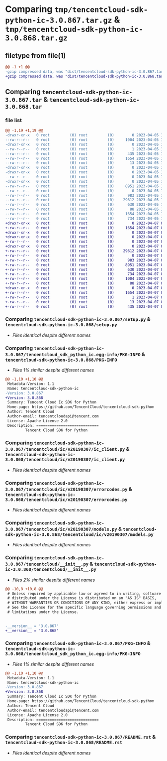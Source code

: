 # Comparing `tmp/tencentcloud-sdk-python-ic-3.0.867.tar.gz` & `tmp/tencentcloud-sdk-python-ic-3.0.868.tar.gz`

## filetype from file(1)

```diff
@@ -1 +1 @@
-gzip compressed data, was "dist/tencentcloud-sdk-python-ic-3.0.867.tar", last modified: Wed Apr  5 16:34:41 2023, max compression
+gzip compressed data, was "dist/tencentcloud-sdk-python-ic-3.0.868.tar", last modified: Fri Apr  7 00:40:31 2023, max compression
```

## Comparing `tencentcloud-sdk-python-ic-3.0.867.tar` & `tencentcloud-sdk-python-ic-3.0.868.tar`

### file list

```diff
@@ -1,19 +1,19 @@
-drwxr-xr-x   0 root         (0) root         (0)        0 2023-04-05 16:34:41.000000 tencentcloud-sdk-python-ic-3.0.867/
--rw-r--r--   0 root         (0) root         (0)     1004 2023-04-05 16:34:41.000000 tencentcloud-sdk-python-ic-3.0.867/setup.py
-drwxr-xr-x   0 root         (0) root         (0)        0 2023-04-05 16:34:41.000000 tencentcloud-sdk-python-ic-3.0.867/tencentcloud_sdk_python_ic.egg-info/
--rw-r--r--   0 root         (0) root         (0)        1 2023-04-05 16:34:41.000000 tencentcloud-sdk-python-ic-3.0.867/tencentcloud_sdk_python_ic.egg-info/dependency_links.txt
--rw-r--r--   0 root         (0) root         (0)      435 2023-04-05 16:34:41.000000 tencentcloud-sdk-python-ic-3.0.867/tencentcloud_sdk_python_ic.egg-info/SOURCES.txt
--rw-r--r--   0 root         (0) root         (0)     1654 2023-04-05 16:34:41.000000 tencentcloud-sdk-python-ic-3.0.867/tencentcloud_sdk_python_ic.egg-info/PKG-INFO
--rw-r--r--   0 root         (0) root         (0)       13 2023-04-05 16:34:41.000000 tencentcloud-sdk-python-ic-3.0.867/tencentcloud_sdk_python_ic.egg-info/top_level.txt
-drwxr-xr-x   0 root         (0) root         (0)        0 2023-04-05 16:34:41.000000 tencentcloud-sdk-python-ic-3.0.867/tencentcloud/
-drwxr-xr-x   0 root         (0) root         (0)        0 2023-04-05 16:34:41.000000 tencentcloud-sdk-python-ic-3.0.867/tencentcloud/ic/
--rw-r--r--   0 root         (0) root         (0)        0 2023-04-05 16:34:41.000000 tencentcloud-sdk-python-ic-3.0.867/tencentcloud/ic/__init__.py
-drwxr-xr-x   0 root         (0) root         (0)        0 2023-04-05 16:34:41.000000 tencentcloud-sdk-python-ic-3.0.867/tencentcloud/ic/v20190307/
--rw-r--r--   0 root         (0) root         (0)     8951 2023-04-05 16:34:41.000000 tencentcloud-sdk-python-ic-3.0.867/tencentcloud/ic/v20190307/ic_client.py
--rw-r--r--   0 root         (0) root         (0)        0 2023-04-05 16:34:41.000000 tencentcloud-sdk-python-ic-3.0.867/tencentcloud/ic/v20190307/__init__.py
--rw-r--r--   0 root         (0) root         (0)      983 2023-04-05 16:34:41.000000 tencentcloud-sdk-python-ic-3.0.867/tencentcloud/ic/v20190307/errorcodes.py
--rw-r--r--   0 root         (0) root         (0)    29612 2023-04-05 16:34:41.000000 tencentcloud-sdk-python-ic-3.0.867/tencentcloud/ic/v20190307/models.py
--rw-r--r--   0 root         (0) root         (0)      630 2023-04-05 16:34:41.000000 tencentcloud-sdk-python-ic-3.0.867/tencentcloud/__init__.py
--rw-r--r--   0 root         (0) root         (0)       88 2023-04-05 16:34:41.000000 tencentcloud-sdk-python-ic-3.0.867/setup.cfg
--rw-r--r--   0 root         (0) root         (0)     1654 2023-04-05 16:34:41.000000 tencentcloud-sdk-python-ic-3.0.867/PKG-INFO
--rw-r--r--   0 root         (0) root         (0)      734 2023-04-05 16:34:41.000000 tencentcloud-sdk-python-ic-3.0.867/README.rst
+drwxr-xr-x   0 root         (0) root         (0)        0 2023-04-07 00:40:31.000000 tencentcloud-sdk-python-ic-3.0.868/
+-rw-r--r--   0 root         (0) root         (0)     1654 2023-04-07 00:40:31.000000 tencentcloud-sdk-python-ic-3.0.868/PKG-INFO
+drwxr-xr-x   0 root         (0) root         (0)        0 2023-04-07 00:40:31.000000 tencentcloud-sdk-python-ic-3.0.868/tencentcloud/
+drwxr-xr-x   0 root         (0) root         (0)        0 2023-04-07 00:40:31.000000 tencentcloud-sdk-python-ic-3.0.868/tencentcloud/ic/
+-rw-r--r--   0 root         (0) root         (0)        0 2023-04-07 00:40:31.000000 tencentcloud-sdk-python-ic-3.0.868/tencentcloud/ic/__init__.py
+drwxr-xr-x   0 root         (0) root         (0)        0 2023-04-07 00:40:31.000000 tencentcloud-sdk-python-ic-3.0.868/tencentcloud/ic/v20190307/
+-rw-r--r--   0 root         (0) root         (0)    29612 2023-04-07 00:40:31.000000 tencentcloud-sdk-python-ic-3.0.868/tencentcloud/ic/v20190307/models.py
+-rw-r--r--   0 root         (0) root         (0)        0 2023-04-07 00:40:31.000000 tencentcloud-sdk-python-ic-3.0.868/tencentcloud/ic/v20190307/__init__.py
+-rw-r--r--   0 root         (0) root         (0)      983 2023-04-07 00:40:31.000000 tencentcloud-sdk-python-ic-3.0.868/tencentcloud/ic/v20190307/errorcodes.py
+-rw-r--r--   0 root         (0) root         (0)     8951 2023-04-07 00:40:31.000000 tencentcloud-sdk-python-ic-3.0.868/tencentcloud/ic/v20190307/ic_client.py
+-rw-r--r--   0 root         (0) root         (0)      630 2023-04-07 00:40:31.000000 tencentcloud-sdk-python-ic-3.0.868/tencentcloud/__init__.py
+-rw-r--r--   0 root         (0) root         (0)      734 2023-04-07 00:40:31.000000 tencentcloud-sdk-python-ic-3.0.868/README.rst
+-rw-r--r--   0 root         (0) root         (0)     1004 2023-04-07 00:40:31.000000 tencentcloud-sdk-python-ic-3.0.868/setup.py
+-rw-r--r--   0 root         (0) root         (0)       88 2023-04-07 00:40:31.000000 tencentcloud-sdk-python-ic-3.0.868/setup.cfg
+drwxr-xr-x   0 root         (0) root         (0)        0 2023-04-07 00:40:31.000000 tencentcloud-sdk-python-ic-3.0.868/tencentcloud_sdk_python_ic.egg-info/
+-rw-r--r--   0 root         (0) root         (0)     1654 2023-04-07 00:40:31.000000 tencentcloud-sdk-python-ic-3.0.868/tencentcloud_sdk_python_ic.egg-info/PKG-INFO
+-rw-r--r--   0 root         (0) root         (0)        1 2023-04-07 00:40:31.000000 tencentcloud-sdk-python-ic-3.0.868/tencentcloud_sdk_python_ic.egg-info/dependency_links.txt
+-rw-r--r--   0 root         (0) root         (0)       13 2023-04-07 00:40:31.000000 tencentcloud-sdk-python-ic-3.0.868/tencentcloud_sdk_python_ic.egg-info/top_level.txt
+-rw-r--r--   0 root         (0) root         (0)      435 2023-04-07 00:40:31.000000 tencentcloud-sdk-python-ic-3.0.868/tencentcloud_sdk_python_ic.egg-info/SOURCES.txt
```

### Comparing `tencentcloud-sdk-python-ic-3.0.867/setup.py` & `tencentcloud-sdk-python-ic-3.0.868/setup.py`

 * *Files identical despite different names*

### Comparing `tencentcloud-sdk-python-ic-3.0.867/tencentcloud_sdk_python_ic.egg-info/PKG-INFO` & `tencentcloud-sdk-python-ic-3.0.868/PKG-INFO`

 * *Files 1% similar despite different names*

```diff
@@ -1,10 +1,10 @@
 Metadata-Version: 1.1
 Name: tencentcloud-sdk-python-ic
-Version: 3.0.867
+Version: 3.0.868
 Summary: Tencent Cloud Ic SDK for Python
 Home-page: https://github.com/TencentCloud/tencentcloud-sdk-python
 Author: Tencent Cloud
 Author-email: tencentcloudapi@tencent.com
 License: Apache License 2.0
 Description: ============================
         Tencent Cloud SDK for Python
```

### Comparing `tencentcloud-sdk-python-ic-3.0.867/tencentcloud/ic/v20190307/ic_client.py` & `tencentcloud-sdk-python-ic-3.0.868/tencentcloud/ic/v20190307/ic_client.py`

 * *Files identical despite different names*

### Comparing `tencentcloud-sdk-python-ic-3.0.867/tencentcloud/ic/v20190307/errorcodes.py` & `tencentcloud-sdk-python-ic-3.0.868/tencentcloud/ic/v20190307/errorcodes.py`

 * *Files identical despite different names*

### Comparing `tencentcloud-sdk-python-ic-3.0.867/tencentcloud/ic/v20190307/models.py` & `tencentcloud-sdk-python-ic-3.0.868/tencentcloud/ic/v20190307/models.py`

 * *Files identical despite different names*

### Comparing `tencentcloud-sdk-python-ic-3.0.867/tencentcloud/__init__.py` & `tencentcloud-sdk-python-ic-3.0.868/tencentcloud/__init__.py`

 * *Files 2% similar despite different names*

```diff
@@ -10,8 +10,8 @@
 # Unless required by applicable law or agreed to in writing, software
 # distributed under the License is distributed on an "AS IS" BASIS,
 # WITHOUT WARRANTIES OR CONDITIONS OF ANY KIND, either express or implied.
 # See the License for the specific language governing permissions and
 # limitations under the License.
 
 
-__version__ = '3.0.867'
+__version__ = '3.0.868'
```

### Comparing `tencentcloud-sdk-python-ic-3.0.867/PKG-INFO` & `tencentcloud-sdk-python-ic-3.0.868/tencentcloud_sdk_python_ic.egg-info/PKG-INFO`

 * *Files 1% similar despite different names*

```diff
@@ -1,10 +1,10 @@
 Metadata-Version: 1.1
 Name: tencentcloud-sdk-python-ic
-Version: 3.0.867
+Version: 3.0.868
 Summary: Tencent Cloud Ic SDK for Python
 Home-page: https://github.com/TencentCloud/tencentcloud-sdk-python
 Author: Tencent Cloud
 Author-email: tencentcloudapi@tencent.com
 License: Apache License 2.0
 Description: ============================
         Tencent Cloud SDK for Python
```

### Comparing `tencentcloud-sdk-python-ic-3.0.867/README.rst` & `tencentcloud-sdk-python-ic-3.0.868/README.rst`

 * *Files identical despite different names*

